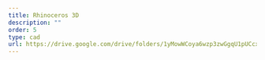 ```yaml
---
title: Rhinoceros 3D
description: ""
order: 5
type: cad
url: https://drive.google.com/drive/folders/1yMowWCoya6wzp3zwGgqU1pUCcxmSKcUr?usp=sharing
---
```


